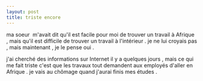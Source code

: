 ```yaml
---
layout: post
title: triste encore
---
```


ma soeur  m'avait dit qu'il est facile pour moi de trouver un travail à Afrique , mais qu'il est difficile de trouver un travail à l'intérieur . je ne lui croyais pas , mais maintenant , je le pense oui .

j'ai cherché des informations sur Internet il y a quelques jours , mais ce qui me fait triste c'est que les travaux tout demandent aux employés d'aller en Afrique . je vais au chômage quand j'aurai finis mes études .
